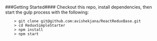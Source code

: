 ###Getting Started####
Checkout this repo, install dependencies, then start the gulp process with the following:

```
	> git clone git@github.com:avishekjana/ReactReduxBase.git
	> cd ReduxSimpleStarter
	> npm install
	> npm start
```
